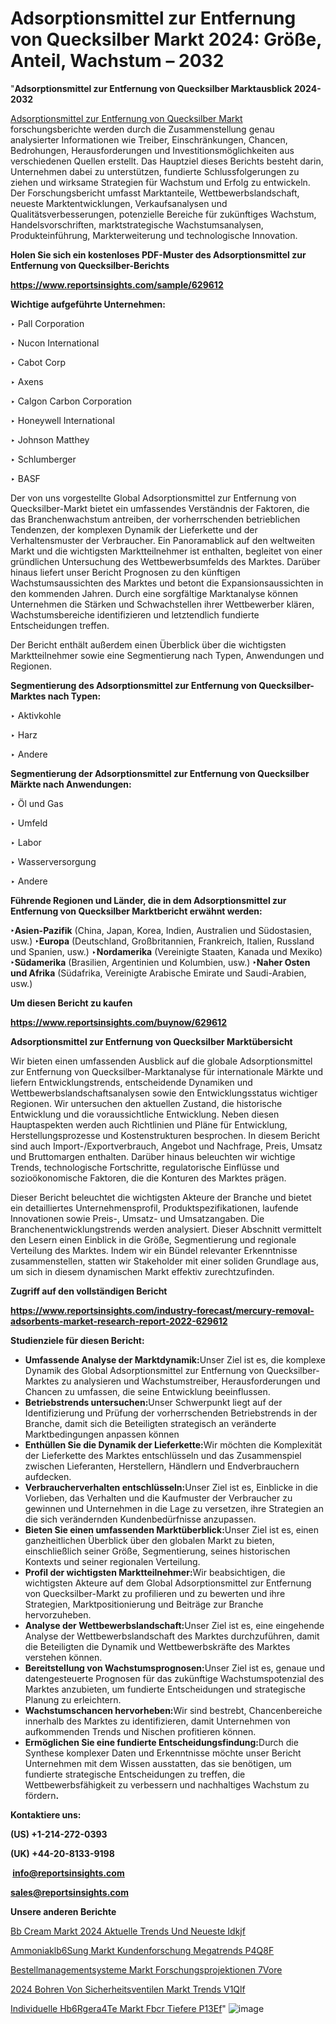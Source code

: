 # Adsorptionsmittel zur Entfernung von Quecksilber Markt 2024: Größe, Anteil, Wachstum – 2032

"<strong><b>Adsorptionsmittel zur Entfernung von Quecksilber Marktausblick 2024-2032</b></strong>

<a href=https://www.reportsinsights.com/sample/629612>Adsorptionsmittel zur Entfernung von Quecksilber Markt</a> forschungsberichte werden durch die Zusammenstellung genau analysierter Informationen wie Treiber, Einschränkungen, Chancen, Bedrohungen, Herausforderungen und Investitionsmöglichkeiten aus verschiedenen Quellen erstellt. Das Hauptziel dieses Berichts besteht darin, Unternehmen dabei zu unterstützen, fundierte Schlussfolgerungen zu ziehen und wirksame Strategien für Wachstum und Erfolg zu entwickeln. Der Forschungsbericht umfasst Marktanteile, Wettbewerbslandschaft, neueste Marktentwicklungen, Verkaufsanalysen und Qualitätsverbesserungen, potenzielle Bereiche für zukünftiges Wachstum, Handelsvorschriften, marktstrategische Wachstumsanalysen, Produkteinführung, Markterweiterung und technologische Innovation.

<strong><b>Holen Sie sich ein kostenloses PDF-Muster des Adsorptionsmittel zur Entfernung von Quecksilber-Berichts</b></strong>

<a href=https://www.reportsinsights.com/sample/629612><strong><u>https://www.reportsinsights.com/sample/629612</u></strong></a>

<strong>Wichtige aufgeführte Unternehmen:</strong>

‣ Pall Corporation

‣ Nucon International

‣ Cabot Corp

‣ Axens

‣ Calgon Carbon Corporation

‣ Honeywell International

‣ Johnson Matthey

‣ Schlumberger

‣ BASF

Der von uns vorgestellte Global Adsorptionsmittel zur Entfernung von Quecksilber-Markt bietet ein umfassendes Verständnis der Faktoren, die das Branchenwachstum antreiben, der vorherrschenden betrieblichen Tendenzen, der komplexen Dynamik der Lieferkette und der Verhaltensmuster der Verbraucher. Ein Panoramablick auf den weltweiten Markt und die wichtigsten Marktteilnehmer ist enthalten, begleitet von einer gründlichen Untersuchung des Wettbewerbsumfelds des Marktes. Darüber hinaus liefert unser Bericht Prognosen zu den künftigen Wachstumsaussichten des Marktes und betont die Expansionsaussichten in den kommenden Jahren. Durch eine sorgfältige Marktanalyse können Unternehmen die Stärken und Schwachstellen ihrer Wettbewerber klären, Wachstumsbereiche identifizieren und letztendlich fundierte Entscheidungen treffen.

Der Bericht enthält außerdem einen Überblick über die wichtigsten Marktteilnehmer sowie eine Segmentierung nach Typen, Anwendungen und Regionen.

<strong>Segmentierung des Adsorptionsmittel zur Entfernung von Quecksilber-Marktes nach Typen:</strong>

‣ Aktivkohle

‣ Harz

‣ Andere

<strong>Segmentierung der Adsorptionsmittel zur Entfernung von Quecksilber Märkte nach Anwendungen:</strong>

‣ Öl und Gas

‣ Umfeld

‣ Labor

‣ Wasserversorgung

‣ Andere

<strong><b>Führende Regionen und Länder, die in dem Adsorptionsmittel zur Entfernung von Quecksilber Marktbericht erwähnt werden:</b></strong>

<strong><b>‣Asien-Pazifik</b></strong> (China, Japan, Korea, Indien, Australien und Südostasien, usw.)
<strong><b>‣Europa</b></strong> (Deutschland, Großbritannien, Frankreich, Italien, Russland und Spanien, usw.)
‣<strong><b>Nordamerika</b></strong> (Vereinigte Staaten, Kanada und Mexiko)
<strong><b>‣Südamerika</b></strong> (Brasilien, Argentinien und Kolumbien, usw.)
<strong><b>‣Naher Osten und Afrika</b></strong> (Südafrika, Vereinigte Arabische Emirate und Saudi-Arabien, usw.)

<strong>Um diesen Bericht zu kaufen</strong>

<a href=https://www.reportsinsights.com/buynow/629612><strong><u>https://www.reportsinsights.com/buynow/629612</u></strong></a>

<strong>Adsorptionsmittel zur Entfernung von Quecksilber Marktübersicht</strong>

Wir bieten einen umfassenden Ausblick auf die globale Adsorptionsmittel zur Entfernung von Quecksilber-Marktanalyse für internationale Märkte und liefern Entwicklungstrends, entscheidende Dynamiken und Wettbewerbslandschaftsanalysen sowie den Entwicklungsstatus wichtiger Regionen. Wir untersuchen den aktuellen Zustand, die historische Entwicklung und die voraussichtliche Entwicklung. Neben diesen Hauptaspekten werden auch Richtlinien und Pläne für Entwicklung, Herstellungsprozesse und Kostenstrukturen besprochen. In diesem Bericht sind auch Import-/Exportverbrauch, Angebot und Nachfrage, Preis, Umsatz und Bruttomargen enthalten. Darüber hinaus beleuchten wir wichtige Trends, technologische Fortschritte, regulatorische Einflüsse und sozioökonomische Faktoren, die die Konturen des Marktes prägen.

Dieser Bericht beleuchtet die wichtigsten Akteure der Branche und bietet ein detailliertes Unternehmensprofil, Produktspezifikationen, laufende Innovationen sowie Preis-, Umsatz- und Umsatzangaben. Die Branchenentwicklungstrends werden analysiert. Dieser Abschnitt vermittelt den Lesern einen Einblick in die Größe, Segmentierung und regionale Verteilung des Marktes. Indem wir ein Bündel relevanter Erkenntnisse zusammenstellen, statten wir Stakeholder mit einer soliden Grundlage aus, um sich in diesem dynamischen Markt effektiv zurechtzufinden.

<strong>Zugriff auf den vollständigen Bericht</strong>

<a href=https://www.reportsinsights.com/industry-forecast/mercury-removal-adsorbents-market-research-report-2022-629612><strong>https://www.reportsinsights.com/industry-forecast/mercury-removal-adsorbents-market-research-report-2022-629612</strong></a>

<strong>Studienziele für diesen Bericht:</strong>
<ul>
  <li><strong>Umfassende Analyse der Marktdynamik:</strong>Unser Ziel ist es, die komplexe Dynamik des Global Adsorptionsmittel zur Entfernung von Quecksilber-Marktes zu analysieren und Wachstumstreiber, Herausforderungen und Chancen zu umfassen, die seine Entwicklung beeinflussen.</li>
  <li><strong>Betriebstrends untersuchen:</strong>Unser Schwerpunkt liegt auf der Identifizierung und Prüfung der vorherrschenden Betriebstrends in der Branche, damit sich die Beteiligten strategisch an veränderte Marktbedingungen anpassen können</li>
  <li><strong>Enthüllen Sie die Dynamik der Lieferkette:</strong>Wir möchten die Komplexität der Lieferkette des Marktes entschlüsseln und das Zusammenspiel zwischen Lieferanten, Herstellern, Händlern und Endverbrauchern aufdecken.</li>
  <li><strong>Verbraucherverhalten entschlüsseln:</strong>Unser Ziel ist es, Einblicke in die Vorlieben, das Verhalten und die Kaufmuster der Verbraucher zu gewinnen und Unternehmen in die Lage zu versetzen, ihre Strategien an die sich verändernden Kundenbedürfnisse anzupassen.</li>
  <li><strong>Bieten Sie einen umfassenden Marktüberblick:</strong>Unser Ziel ist es, einen ganzheitlichen Überblick über den globalen Markt zu bieten, einschließlich seiner Größe, Segmentierung, seines historischen Kontexts und seiner regionalen Verteilung.</li>
  <li><strong>Profil der wichtigsten Marktteilnehmer:</strong>Wir beabsichtigen, die wichtigsten Akteure auf dem Global Adsorptionsmittel zur Entfernung von Quecksilber-Markt zu profilieren und zu bewerten und ihre Strategien, Marktpositionierung und Beiträge zur Branche hervorzuheben.</li>
  <li><strong>Analyse der Wettbewerbslandschaft:</strong>Unser Ziel ist es, eine eingehende Analyse der Wettbewerbslandschaft des Marktes durchzuführen, damit die Beteiligten die Dynamik und Wettbewerbskräfte des Marktes verstehen können.</li>
  <li><strong>Bereitstellung von Wachstumsprognosen:</strong>Unser Ziel ist es, genaue und datengesteuerte Prognosen für das zukünftige Wachstumspotenzial des Marktes anzubieten, um fundierte Entscheidungen und strategische Planung zu erleichtern.</li>
  <li><strong>Wachstumschancen hervorheben:</strong>Wir sind bestrebt, Chancenbereiche innerhalb des Marktes zu identifizieren, damit Unternehmen von aufkommenden Trends und Nischen profitieren können.</li>
  <li><strong>Ermöglichen Sie eine fundierte Entscheidungsfindung:</strong>Durch die Synthese komplexer Daten und Erkenntnisse möchte unser Bericht Unternehmen mit dem Wissen ausstatten, das sie benötigen, um fundierte strategische Entscheidungen zu treffen, die Wettbewerbsfähigkeit zu verbessern und nachhaltiges Wachstum zu fördern<strong>.</strong></li>
</ul>
<strong>Kontaktiere uns:</strong>

<strong>(US) +1-214-272-0393</strong>

<strong>(UK) +44-20-8133-9198</strong>

<strong> </strong><a href=info@reportsinsights.com><strong><u>info@reportsinsights.com</u></strong></a>

<a href=sales@reportsinsights.com><strong><u>sales@reportsinsights.com</u></strong></a>

<strong>Unsere anderen Berichte</strong>

<a href=https://de.linkedin.com/pulse/bb-cream-markt-2024-aktuelle-trends-und-neueste-idkjf/>Bb Cream Markt 2024 Aktuelle Trends Und Neueste Idkjf</a>

<a href=https://de.linkedin.com/pulse/ammoniakl%C3%B6sung-markt-kundenforschung-megatrends-p4q8f/>Ammoniaklb6Sung Markt Kundenforschung Megatrends P4Q8F</a>

<a href=https://de.linkedin.com/pulse/bestellmanagementsysteme-markt-forschungsprojektionen-7vore/>Bestellmanagementsysteme Markt Forschungsprojektionen 7Vore</a>

<a href=https://de.linkedin.com/pulse/2024-bohren-von-sicherheitsventilen-markt-trends-v1qlf/>2024 Bohren Von Sicherheitsventilen Markt Trends V1Qlf</a>

<a href=https://de.linkedin.com/pulse/individuelle-h%C3%B6rger%C3%A4te-markt-f%C3%BCr-tiefere-p13ef/>Individuelle Hb6Rgera4Te Markt Fbcr Tiefere P13Ef</a>"
![image](https://github.com/Jaayaachit/RIMarket/assets/158452289/90f29ba9-33b2-4bb6-b80c-f512701676cd)
